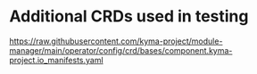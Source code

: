 # Additional CRDs used in testing

https://raw.githubusercontent.com/kyma-project/module-manager/main/operator/config/crd/bases/component.kyma-project.io_manifests.yaml